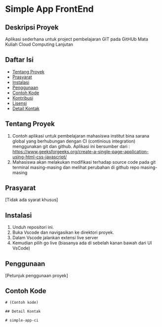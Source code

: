 # Simple App FrontEnd

## Deskripsi Proyek
Aplikasi sederhana untuk project pembelajaran GIT pada GitHUb Mata Kuliah Cloud Computing Lanjutan

## Daftar Isi

*   [Tentang Proyek](#tentang-proyek)
*   [Prasyarat](#prasyarat)
*   [Instalasi](#instalasi)
*   [Penggunaan](#penggunaan)
*   [Contoh Kode](#contoh-kode)
*   [Kontribusi](#kontribusi)
*   [Lisensi](#lisensi)
*   [Detail Kontak](#detail-kontak)

## Tentang Proyek

1.  Contoh aplikasi untuk pembelajaran mahasiswa institut bina sarana global yang berhubungan dengan CI (continious integration) menggunakan git dan github. Aplikasi ini bersumber dari : https://www.geeksforgeeks.org/create-a-single-page-application-using-html-css-javascript/
2.  Mahasiswa akan melakukan modifikasi terhadap source code pada git terminal masing-masing dan melihat perubahan di github repo masing-masing


## Prasyarat

[Tidak ada syarat khusus]

## Instalasi

1.  Unduh repositori ini.
2.  Buka Vscode dan navigasikan ke direktori proyek.
3.  Dalam Vscode jalankan extensi live server
4.  Kemudian pilih go live (biasanya ada di sebelah kanan bawah dari UI VsCode)

## Penggunaan

[Petunjuk penggunaan proyek]

## Contoh Kode

```HTML css Javascript
# (Contoh kode)

## Detail Kontak

# simple-app-ci
